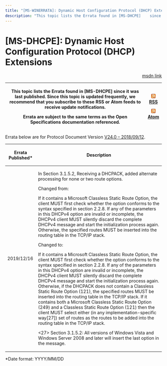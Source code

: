 ```yaml
---
title: "[MS-WINERRATA]: Dynamic Host Configuration Protocol (DHCP) Extensions"
description: "This topic lists the Errata found in [MS-DHCPE]    since it was last published. Since this topic is updated frequently, we    recommend that you"
---
```


# [MS-DHCPE]: Dynamic Host Configuration Protocol (DHCP) Extensions

<p align="right"><a href="https://msdn.microsoft.com/en-us/library/f3f648a3-fc38-437e-978b-fda47bdafaf0">msdn link</a></p>
<p> </p>

<table>
 <thead>
  <tr>
   <th>
   <p>This topic lists the Errata found in [MS-DHCPE]
   since it was last published. Since this topic is updated frequently, we
   recommend that you subscribe to these RSS or Atom feeds to receive update
   notifications.</p>
   <p>Errata are subject to the same terms as the
   Open Specifications documentation referenced.</p>
   </th>
   <th>
   <p><img id="Picture 387" src="ms-winerrata_files/image002.png"><a href="http://blogs.msdn.com/b/protocol_content_errata/rss.aspx">RSS</a> </p>
   <p><img id="Picture 386" src="ms-winerrata_files/image002.png"><a href="http://blogs.msdn.com/b/protocol_content_errata/atom.aspx">Atom</a> </p>
   <p> </p>
   </th>
  </tr>
 </thead>
</table>

<p>Errata below are for Protocol Document Version <a href="https://docs.microsoft.com/en-us/openspecs/windows_protocols/ms-dhcpe/2e71d5c8-44c6-4416-97b0-0be64cad472c">V24.0
– 2018/09/12</a>.</p>

<table>
 <thead>
  <tr>
   <th>
   <p>Errata Published*</p>
   </th>
   <th>
   <p>Description</p>
   </th>
  </tr>
 </thead>
 <tr>
  <td>
  <p>2019/12/16</p>
  </td>
  <td>
  <p>In Section 3.1.5.2, Receiving a DHCPACK, added
  alternate processing for none or two route options.</p>
  <p> </p>
  <p>Changed from:</p>
  <p>If it contains a Microsoft Classless Static Route
  Option, the client MUST first check whether the option conforms to the syntax
  specified in section 2.2.8. If any of the parameters in this DHCPv4 option
  are invalid or incomplete, the DHCPv4 client MUST silently discard the
  complete DHCPv4 message and start the initialization process again.
  Otherwise, the specified routes MUST be inserted into the routing table in
  the TCP/IP stack.</p>
  <p> </p>
  <p>Changed to:</p>
  <p>If it contains a Microsoft Classless Static Route
  Option, the client MUST first check whether the option conforms to the syntax
  specified in section 2.2.8. If any of the parameters in this DHCPv4 option
  are invalid or incomplete, the DHCPv4 client MUST silently discard the
  complete DHCPv4 message and start the initialization process again.
  Otherwise, if the DHCPACK does not contain a Classless Static Route Option
  (121), the specified routes MUST be inserted into the routing table in the TCP/IP
  stack. If it contains both a Microsoft Classless Static Route Option (249)
  and a Classless Static Route Option (121) then the client MUST select either
  (in any implementation-specific way[27]) set of routes as the routes to be
  added into the routing table in the TCP/IP stack.</p>
  <p> </p>
  <p>&lt;27&gt; Section 3.1.5.2: All versions of Windows
  Vista and Windows Server 2008 and later will insert the last option in the
  message.</p>
  </td>
 </tr>
</table>

<p>*Date format: YYYY/MM/DD</p>


                